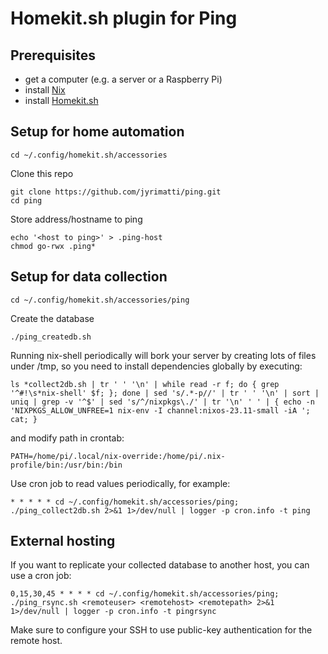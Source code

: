 # Homekit.sh plugin for Ping

Prerequisites
-------------
- get a computer (e.g. a server or a Raspberry Pi)
- install [Nix](https://nixos.org/download/)
- install [Homekit.sh](https://github.com/jyrimatti/homekit.sh)

Setup for home automation
-------------------------

```
cd ~/.config/homekit.sh/accessories
```

Clone this repo
```
git clone https://github.com/jyrimatti/ping.git
cd ping
```

Store address/hostname to ping
```
echo '<host to ping>' > .ping-host
chmod go-rwx .ping*
```

Setup for data collection
-------------------------

```
cd ~/.config/homekit.sh/accessories/ping
```

Create the database
```
./ping_createdb.sh
```

Running nix-shell periodically will bork your server by creating lots of files under /tmp, so you need to install dependencies globally by executing:
```
ls *collect2db.sh | tr ' ' '\n' | while read -r f; do { grep '^#!\s*nix-shell' $f; }; done | sed 's/.*-p//' | tr ' ' '\n' | sort | uniq | grep -v '^$' | sed 's/^/nixpkgs\./' | tr '\n' ' ' | { echo -n 'NIXPKGS_ALLOW_UNFREE=1 nix-env -I channel:nixos-23.11-small -iA '; cat; }
```

and modify path in crontab:
```
PATH=/home/pi/.local/nix-override:/home/pi/.nix-profile/bin:/usr/bin:/bin
```

Use cron job to read values periodically, for example:
```
* * * * * cd ~/.config/homekit.sh/accessories/ping; ./ping_collect2db.sh 2>&1 1>/dev/null | logger -p cron.info -t ping
```

External hosting
----------------
If you want to replicate your collected database to another host, you can use a cron job:

```
0,15,30,45 * * * * cd ~/.config/homekit.sh/accessories/ping; ./ping_rsync.sh <remoteuser> <remotehost> <remotepath> 2>&1 1>/dev/null | logger -p cron.info -t pingrsync
```

Make sure to configure your SSH to use public-key authentication for the remote host.
